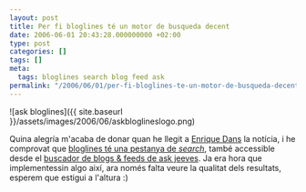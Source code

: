 ```yaml
---
layout: post
title: Per fi bloglines té un motor de busqueda decent
date: 2006-06-01 20:43:28.000000000 +02:00
type: post
categories: []
tags: []
meta:
  tags: bloglines search blog feed ask
permalink: "/2006/06/01/per-fi-bloglines-te-un-motor-de-busqueda-decent/"
---
```

![ask bloglines]({{ site.baseurl }}/assets/images/2006/06/askbloglineslogo.png)

Quina alegría m'acaba de donar quan he llegit a [Enrique Dans](http://edans.blogspot.com/2006/06/una-busqueda-decente-para-bloglines.html) la notícia, i he comprovat que [bloglines té una pestanya de _search_](http://www.bloglines.com/search), també accessible desde el [buscador de blogs & feeds de ask jeeves](http://www.ask.com/?tool=bls). Ja era hora que implementessin algo així, ara només falta veure la qualitat dels resultats, esperem que estigui a l'altura :)

